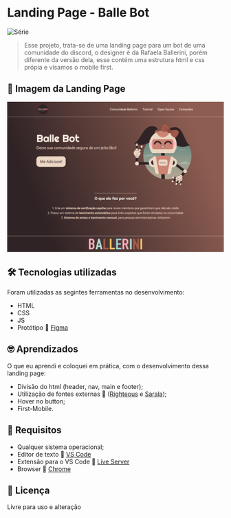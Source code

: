 # Landing Page - Balle Bot
![Série](https://img.shields.io/static/v1?label=ZairoBastos&message=BalleBot&color=blue)

> Esse projeto, trata-se de uma landing page para um bot de uma comunidade do discord, o designer é da Rafaela Ballerini, porém diferente da versão dela, esse contém uma estrutura html e css própia e visamos o mobile first.

## :camera_flash: Imagem da Landing Page
![Imagem](images/screenshot.png)

## :hammer_and_wrench: Tecnologias utilizadas
 Foram utilizadas as segintes ferramentas no desenvolvimento:
 - HTML
 - CSS
 - JS
 - Protótipo :link: [Figma](https://www.figma.com/file/myqP66iQwzjwjrIAJyyrip/BalleBot?node-id=2%3A2)

## :nerd_face: Aprendizados
O que eu aprendi e coloquei em prática, com o desenvolvimento dessa landing page:
 - Divisão do html (header, nav, main e footer);
 - Utilização de fontes externas :link: ([Righteous](https://fonts.google.com/specimen/Righteous?query=right) e [Sarala](https://fonts.google.com/specimen/Sarala?query=sarala));
 - Hover no button;
 - First-Mobile.

## :page_facing_up: Requisitos
- Qualquer sistema operacional;
- Editor de texto :link: [VS Code](https://code.visualstudio.com/)
- Extensão para o VS Code :link: [Live Server](https://marketplace.visualstudio.com/items?itemName=ritwickdey.LiveServer)
- Browser :link: [Chrome](https://www.google.pt/intl/pt-PT/chrome/?brand=ISCS&gclid=CjwKCAiAtouOBhA6EiwA2nLKHzAVeY7vzxHKqYQHR9e2iF4Q-UYwVeNg_5CdIuPOs6RF2hbwjslc8xoCK3QQAvD_BwE&gclsrc=aw.ds)

## :pencil: Licença
Livre para uso e alteração